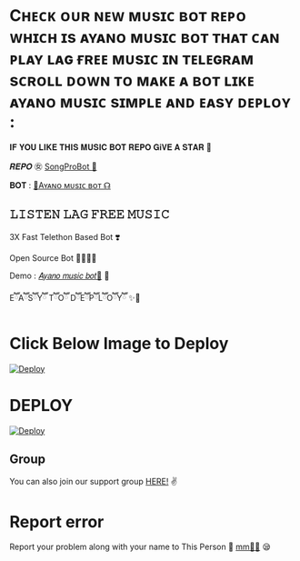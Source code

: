 # Cʜᴇᴄᴋ ᴏᴜʀ ɴᴇᴡ ᴍᴜsɪᴄ ʙᴏᴛ ʀᴇᴘᴏ ᴡʜɪᴄʜ ɪs ᴀʏᴀɴᴏ ᴍᴜsɪᴄ ʙᴏᴛ ᴛʜᴀᴛ ᴄᴀɴ ᴘʟᴀʏ ʟᴀɢ ғʀᴇᴇ ᴍᴜsɪᴄ ɪɴ ᴛᴇʟᴇɢʀᴀᴍ sᴄʀᴏʟʟ ᴅᴏᴡɴ ᴛᴏ ᴍᴀᴋᴇ ᴀ ʙᴏᴛ ʟɪᴋᴇ ᴀʏᴀɴᴏ ᴍᴜsɪᴄ sɪᴍᴘʟᴇ ᴀɴᴅ ᴇᴀsʏ ᴅᴇᴘʟᴏʏ :

𝐈𝐅 𝐘𝐎𝐔 𝐋𝐈𝐊𝐄 𝐓𝐇𝐈𝐒 𝐌𝐔𝐒𝐈𝐂 𝐁𝐎𝐓 𝐑𝐄𝐏𝐎 𝐆𝐢𝐕𝐄 𝐀 𝐒𝐓𝐀𝐑 🌟


𝑹𝑬𝑷𝑶 ㊛ [SongProBot 🎻](https://GitHub.Com/zeusop5/Ayano-Music)

𝐁𝐎𝐓  : [💜Aʏᴀɴᴏ ᴍᴜsɪᴄ ʙᴏᴛ ☊](https://t.me/Ayano_Music_bot)

## 𝙻𝙸𝚂𝚃𝙴𝙽 𝙻𝙰𝙶 𝙵𝚁𝙴𝙴 𝙼𝚄𝚂𝙸𝙲
3X Fast Telethon Based Bot ❣️

Open Source Bot 👨🏻‍💻💫

Demo : [𝐴𝑦𝑎𝑛𝑜 𝑚𝑢𝑠𝑖𝑐 𝑏𝑜𝑡💜](https://t.me/Ayano_Music_bot) 🍂

EཽAཽSཽYཽ TཽOཽ DཽEཽPཽLཽOཽYཽ ✨🥀

# Click Below Image to Deploy
[![Deploy](https://telegra.ph/file/33b492308575ab527216f.jpg)](https://heroku.com/deploy?template=https://github.com/zeusop5/Ayano-music)


# DEPLOY
[![Deploy](https://www.herokucdn.com/deploy/button.svg)](https://heroku.com/deploy?template=https://github.com/IVETRI/SongPlayRoBot.git)

## Group
You can also join our support group [HERE!](https://t.me/) ✌️

# Report error
Report your problem along with your name to This Person 📲 [mm🧑‍💻](https://t.me/IMVETRI) 😪



